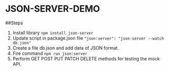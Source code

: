 # JSON-SERVER-DEMO

##Steps 
1. Install library ``` npm install json-server ```
2. Update script in package.json file ``` "json:server": "json-server --watch db.json" ```
3. Create a file db.json and add data of JSON format.
4. Fire command ``` npm run json:server ```
5. Perform GET POST PUT PATCH DELETE methods for testing the mock API.
